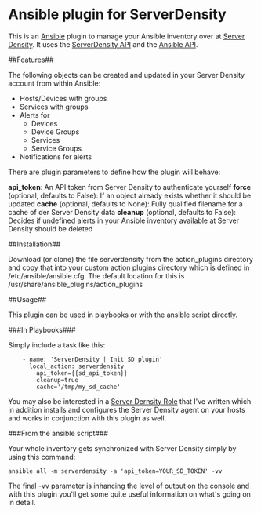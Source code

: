 Ansible plugin for ServerDensity
================================

This is an [Ansible] plugin to manage your Ansible inventory over at [Server Density]. It uses the [ServerDensity API] and the [Ansible API].

##Features##

The following objects can be created and updated in your Server Density account from within Ansible:

* Hosts/Devices with groups
* Services with groups
* Alerts for
  * Devices
  * Device Groups
  * Services
  * Service Groups
* Notifications for alerts

There are plugin parameters to define how the plugin will behave:

**api_token**: An API token from Server Density to authenticate yourself
**force** (optional, defaults to False): If an object already exists whether it should be updated
**cache** (optional, defaults to None): Fully qualified filename for a cache of der Server Density data
**cleanup** (optional, defaults to False): Decides if undefined alerts in your Ansible inventory available at Server Density should be deleted

##Installation##

Download (or clone) the file serverdensity from the action_plugins directory and copy that into your custom action plugins directory which is defined in /etc/ansible/ansible.cfg. The default location for this is /usr/share/ansible_plugins/action_plugins

##Usage##

This plugin can be used in playbooks or with the ansible script directly.

###In Playbooks###

Simply include a task like this:

```
    - name: 'ServerDensity | Init SD plugin'
      local_action: serverdensity
        api_token={{sd_api_token}}
        cleanup=true
        cache='/tmp/my_sd_cache'
```

You may also be interested in a [Server Dernsity Role] that I've written which in addition installs and configures the Server Density agent on your hosts and works in conjunction with this plugin as well.

###From the ansible script###

Your whole inventory gets synchronized with Server Density simply by using this command:

```
ansible all -m serverdensity -a 'api_token=YOUR_SD_TOKEN' -vv
```

The final -vv parameter is inhancing the level of output on the console and with this plugin you'll get some quite useful information on what's going on in detail.

[Ansible]: http://www.ansible.com
[Server Density]: https://www.serverdensity.com
[ServerDensity API]: https://apidocs.serverdensity.com
[Ansible API]: http://docs.ansible.com/index.html
[Server Dernsity Role]: https://github.com/jurgenhaas/ansible-role-serverdensity
